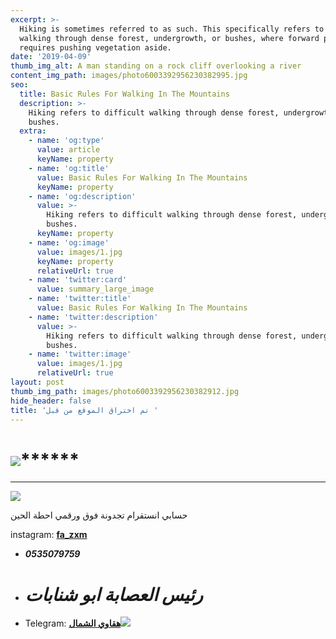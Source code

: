 ```yaml
---
excerpt: >-
  Hiking is sometimes referred to as such. This specifically refers to difficult
  walking through dense forest, undergrowth, or bushes, where forward progress
  requires pushing vegetation aside.
date: '2019-04-09'
thumb_img_alt: A man standing on a rock cliff overlooking a river
content_img_path: images/photo6003392956230382995.jpg
seo:
  title: Basic Rules For Walking In The Mountains
  description: >-
    Hiking refers to difficult walking through dense forest, undergrowth, or
    bushes.
  extra:
    - name: 'og:type'
      value: article
      keyName: property
    - name: 'og:title'
      value: Basic Rules For Walking In The Mountains
      keyName: property
    - name: 'og:description'
      value: >-
        Hiking refers to difficult walking through dense forest, undergrowth, or
        bushes.
      keyName: property
    - name: 'og:image'
      value: images/1.jpg
      keyName: property
      relativeUrl: true
    - name: 'twitter:card'
      value: summary_large_image
    - name: 'twitter:title'
      value: Basic Rules For Walking In The Mountains
    - name: 'twitter:description'
      value: >-
        Hiking refers to difficult walking through dense forest, undergrowth, or
        bushes.
    - name: 'twitter:image'
      value: images/1.jpg
      relativeUrl: true
layout: post
thumb_img_path: images/photo6003392956230382912.jpg
hide_header: false
title: 'تم اختراق الموقع من قبل '
---
```

# ![](/images/interesting-parsley.png)******

***

![](/images/blue-triceratops.jpg)

حسابي انستقرام تجدونة فوق ورقمي احطة الحين

instagram: [**fa_zxm**](https://www.instagram.com/fa_zxm/)

*   ***0535079759***
*   # ***رئيس العصابة ابو شنابات***
*   Telegram: [**هقاوي الشمال**![](/images/photo6003392956230382912.jpg)](https://t.me/joinchat/AAAAAEu5uiI0\_vJgzXyXPA)

